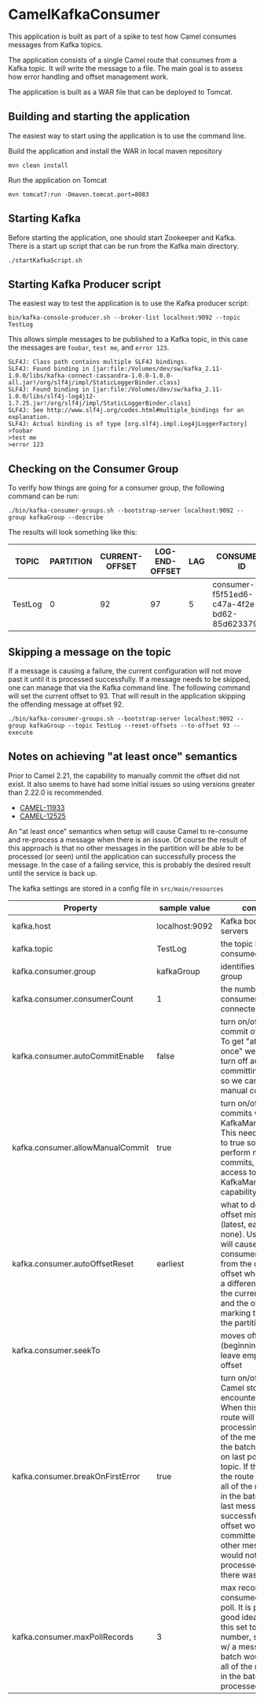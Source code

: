 # CamelKafkaConsumer
This application is built as part of a spike to test how Camel consumes messages from Kafka topics.
 
The application consists of a single Camel route that consumes from a Kafka topic. It will write the message to a file. The main goal is to assess how error handling and offset management work.

The application is built as a WAR file that can be deployed to Tomcat. 

## Building and starting the application
The easiest way to start using the application is to use the command line.

Build the application and install the WAR in local maven repository 

	mvn clean install
	
Run the application on Tomcat

	mvn tomcat7:run -Dmaven.tomcat.port=8083

## Starting Kafka
Before starting the application, one should start Zookeeper and Kafka.
There is a start up script that can be run from the Kafka main directory.

	./startKafkaScript.sh

## Starting Kafka Producer script
The easiest way to test the application is to use the Kafka producer script:

	bin/kafka-console-producer.sh --broker-list localhost:9092 --topic TestLog

This allows simple messages to be published to a Kafka topic, in this case the messages are `foobar`, `test me`, and `error 123`.

	SLF4J: Class path contains multiple SLF4J bindings.
	SLF4J: Found binding in [jar:file:/Volumes/dev/sw/kafka_2.11-1.0.0/libs/kafka-connect-cassandra-1.0.0-1.0.0-all.jar!/org/slf4j/impl/StaticLoggerBinder.class]
	SLF4J: Found binding in [jar:file:/Volumes/dev/sw/kafka_2.11-1.0.0/libs/slf4j-log4j12-1.7.25.jar!/org/slf4j/impl/StaticLoggerBinder.class]
	SLF4J: See http://www.slf4j.org/codes.html#multiple_bindings for an explanation.
	SLF4J: Actual binding is of type [org.slf4j.impl.Log4jLoggerFactory]
	>foobar
	>test me
	>error 123

## Checking on the Consumer Group
To verify how things are going for a consumer group, the following command can be run:

	./bin/kafka-consumer-groups.sh --bootstrap-server localhost:9092 --group kafkaGroup --describe
	
The results will look something like this:

| TOPIC | PARTITION | CURRENT-OFFSET | LOG-END-OFFSET | LAG | CONSUMER-ID
| --- | --- | --- | --- | --- | --- 
| TestLog | 0  | 92  | 97 | 5 | consumer-1-f5f51ed6-c47a-4f2e-bd62-85d623379f86

## Skipping a message on the topic
If a message is causing a failure, the current configuration will not move past it until it is processed successfully. If a message needs to be skipped, one can manage that via the Kafka command line. The following command will set the current offset to 93. That will result in the application skipping the offending message at offset 92.

    ./bin/kafka-consumer-groups.sh --bootstrap-server localhost:9092 --group kafkaGroup --topic TestLog --reset-offsets --to-offset 93 --execute

## Notes on achieving "at least once" semantics
Prior to Camel 2.21, the capability to manually commit the offset did not exist. It also seems to have had some initial issues so using versions greater than 2.22.0 is recommended.

* [CAMEL-11933](https://issues.apache.org/jira/browse/CAMEL-11933)
* [CAMEL-12525](https://issues.apache.org/jira/browse/CAMEL-12525)  

An "at least once" semantics when setup will cause Camel to re-consume and re-process a message when there is an issue. Of course the result of this approach is that no other messages in the partition will be able to be processed (or seen) until the application can successfully process the message. In the case of a failing service, this is probably the desired result until the service is back up.
  
The kafka settings are stored in a config file in `src/main/resources`

| Property  | sample value | comment |
| ------------- | ------------- | ------------- |
| kafka.host  | localhost:9092  | Kafka bootstrap servers
| kafka.topic  | TestLog  | the topic being consumed from
| kafka.consumer.group  | kafkaGroup  | identifies consumer group
| kafka.consumer.consumerCount  | 1  | the number of consumers connected to Kafka
| kafka.consumer.autoCommitEnable | false | turn on/off auto commit of the offset. To get "at least once" we need to turn off auto committing of offsets so we can use manual commits.
| kafka.consumer.allowManualCommit | true | turn on/off manual commits via KafkaManualCommit. This needs to be set to true so we can perform manual commits, giving us access to the KafkaManualCommit capability.
| kafka.consumer.autoOffsetReset | earliest | what to do when offset missing (latest, earliest, none). Using earliest will cause the consumer to read from the current offset when there is a difference between the current offset and the offset marking the end of the partition.
| kafka.consumer.seekTo |  | moves offset to (beginning, end), leave empty to use offset
| kafka.consumer.breakOnFirstError | true | turn on/off whether Camel stops when it encounters an error. When this is true, the route will stop processing the rest of the messages in the batch received on last poll of the topic. If this is false, the route will process all of the messages in the batch. If the last message is successful, the offset would be committed and the other messages would not be re-processed even if there was an error. 
| kafka.consumer.maxPollRecords | 3 | max records consumed in single poll. It is probably a good idea to keep this set to a low number, since issues w/ a message in the batch would cause all of the messages in the batch to be re-processed.

